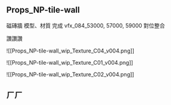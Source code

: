 ## Props_NP-tile-wall
磁磚牆 模型、材質 完成
vfx_084_53000, 57000, 59000 對位整合

讚讚讚

![[Props_NP-tile-wall_wip_Texture_C04_v004.png]]


![[Props_NP-tile-wall_wip_Texture_C01_v004.png]]

![[Props_NP-tile-wall_wip_Texture_C02_v004.png]]



## ㄏㄏ